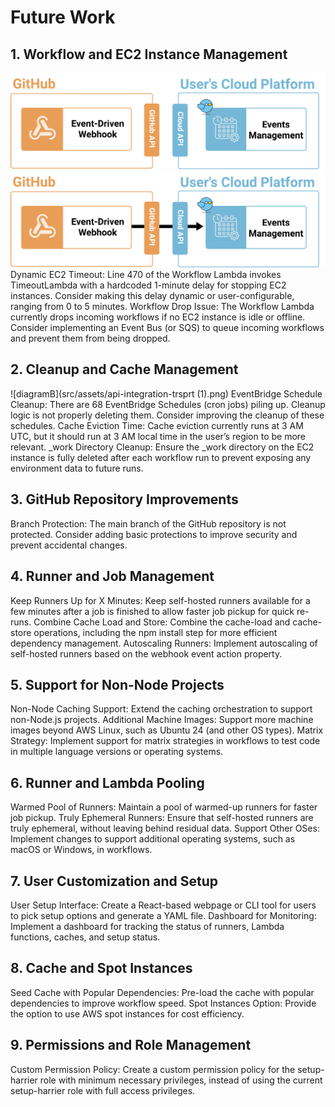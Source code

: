 # Future Work

## 1. Workflow and EC2 Instance Management

![Dark](src/assets/dark-api-integration-trsprt.png)
![Light](src/assets/light-api-integration-trsprt.png)
Dynamic EC2 Timeout: Line 470 of the Workflow Lambda invokes TimeoutLambda with a hardcoded 1-minute delay for stopping EC2 instances. Consider making this delay dynamic or user-configurable, ranging from 0 to 5 minutes.
Workflow Drop Issue: The Workflow Lambda currently drops incoming workflows if no EC2 instance is idle or offline. Consider implementing an Event Bus (or SQS) to queue incoming workflows and prevent them from being dropped.

## 2. Cleanup and Cache Management

![diagramB](src/assets/api-integration-trsprt (1).png)
EventBridge Schedule Cleanup: There are 68 EventBridge Schedules (cron jobs) piling up. Cleanup logic is not properly deleting them. Consider improving the cleanup of these schedules.
Cache Eviction Time: Cache eviction currently runs at 3 AM UTC, but it should run at 3 AM local time in the user’s region to be more relevant.
\_work Directory Cleanup: Ensure the \_work directory on the EC2 instance is fully deleted after each workflow run to prevent exposing any environment data to future runs.

## 3. GitHub Repository Improvements

Branch Protection: The main branch of the GitHub repository is not protected. Consider adding basic protections to improve security and prevent accidental changes.

## 4. Runner and Job Management

Keep Runners Up for X Minutes: Keep self-hosted runners available for a few minutes after a job is finished to allow faster job pickup for quick re-runs.
Combine Cache Load and Store: Combine the cache-load and cache-store operations, including the npm install step for more efficient dependency management.
Autoscaling Runners: Implement autoscaling of self-hosted runners based on the webhook event action property.

## 5. Support for Non-Node Projects

Non-Node Caching Support: Extend the caching orchestration to support non-Node.js projects.
Additional Machine Images: Support more machine images beyond AWS Linux, such as Ubuntu 24 (and other OS types).
Matrix Strategy: Implement support for matrix strategies in workflows to test code in multiple language versions or operating systems.

## 6. Runner and Lambda Pooling

Warmed Pool of Runners: Maintain a pool of warmed-up runners for faster job pickup.
Truly Ephemeral Runners: Ensure that self-hosted runners are truly ephemeral, without leaving behind residual data.
Support Other OSes: Implement changes to support additional operating systems, such as macOS or Windows, in workflows.

## 7. User Customization and Setup

User Setup Interface: Create a React-based webpage or CLI tool for users to pick setup options and generate a YAML file.
Dashboard for Monitoring: Implement a dashboard for tracking the status of runners, Lambda functions, caches, and setup status.

## 8. Cache and Spot Instances

Seed Cache with Popular Dependencies: Pre-load the cache with popular dependencies to improve workflow speed.
Spot Instances Option: Provide the option to use AWS spot instances for cost efficiency.

## 9. Permissions and Role Management

Custom Permission Policy: Create a custom permission policy for the setup-harrier role with minimum necessary privileges, instead of using the current setup-harrier role with full access privileges.
